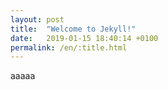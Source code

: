 ```yaml
---
layout: post
title:  "Welcome to Jekyll!"
date:   2019-01-15 18:40:14 +0100
permalink: /en/:title.html
---
```

aaaaa